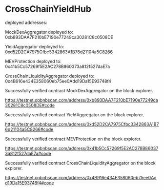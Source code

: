 # CrossChainYieldHub

deployed addresses:

MockDexAggregator deployed to: 0xb893DAA7F210bE7190e77249ca30281C8c0508DE

YieldAggregator deployed to: 0xd52D2CA7975Cfbc3342863A1B76d21104a5C8266

MEVProtection deployed to: 0x41b5Cc57269f5E2AC278B860373a812f527daE7a

CrossChainLiquidityAggregator deployed to: 0x4B916e434E358060eb75ee0Add19Da15E93748f4

Successfully verified contract MockDexAggregator on the block explorer.

https://testnet.opbnbscan.com/address/0xb893DAA7F210bE7190e77249ca30281C8c0508DE#code

Successfully verified contract YieldAggregator on the block explorer.

https://testnet.opbnbscan.com/address/0xd52D2CA7975Cfbc3342863A1B76d21104a5C8266#code

Successfully verified contract MEVProtection on the block explorer.

https://testnet.opbnbscan.com/address/0x41b5Cc57269f5E2AC278B860373a812f527daE7a#code

Successfully verified contract CrossChainLiquidityAggregator on the block explorer.

https://testnet.opbnbscan.com/address/0x4B916e434E358060eb75ee0Add19Da15E93748f4#code